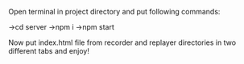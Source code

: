 Open terminal in project directory and put following commands:

->cd server
->npm i
->npm start

Now put index.html file from recorder and replayer directories in two different tabs and enjoy!
